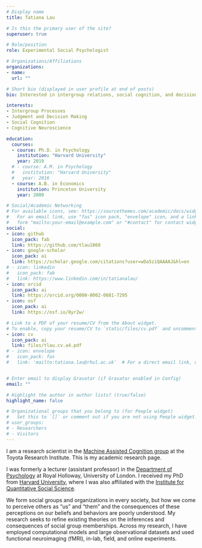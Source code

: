 ```yaml
---
# Display name
title: Tatiana Lau

# Is this the primary user of the site?
superuser: true

# Role/position
role: Experimental Social Psychologist

# Organizations/Affiliations
organizations:
- name: 
  url: ""

# Short bio (displayed in user profile at end of posts)
bio: Interested in intergroup relations, social cognition, and decision-making

interests:
- Intergroup Processes
- Judgment and Decision Making
- Social Cognition
- Cognitive Neuroscience

education:
  courses:
  - course: Ph.D. in Psychology
    institution: "Harvard University"
    year: 2019
  # - course: A.M. in Psychology
  #   institution: "Harvard University"
  #   year: 2016
  - course: A.B. in Economics
    institution: Princeton University
    year: 2009

# Social/Academic Networking
# For available icons, see: https://sourcethemes.com/academic/docs/widgets/#icons
#   For an email link, use "fas" icon pack, "envelope" icon, and a link in the
#   form "mailto:your-email@example.com" or "#contact" for contact widget.
social:
- icon: github
  icon_pack: fab
  link: https://github.com/tlau1860
- icon: google-scholar
  icon_pack: ai
  link: https://scholar.google.com/citations?user=wDa5ziQAAAAJ&hl=en
# - icon: linkedin
#   icon_pack: fab
#   link: https://www.linkedin.com/in/tatianalau/
- icon: orcid
  icon_pack: ai
  link: https://orcid.org/0000-0002-0681-7295
- icon: osf
  icon_pack: ai
  link: https://osf.io/8yr2w/

# Link to a PDF of your resume/CV from the About widget.
# To enable, copy your resume/CV to `static/files/cv.pdf` and uncomment the lines below.  
- icon: cv
  icon_pack: ai
  link: files/tlau.cv.a4.pdf
# - icon: envelope
#   icon_pack: fas
#   link: 'mailto:tatiana.lau@rhul.ac.uk'  # For a direct email link, use "mailto:test@example.org".


# Enter email to display Gravatar (if Gravatar enabled in Config)
email: ""

# Highlight the author in author lists? (true/false)
highlight_name: false

# Organizational groups that you belong to (for People widget)
#   Set this to `[]` or comment out if you are not using People widget.  
# user_groups:
# - Researchers
# - Visitors
---
```


I am a research scientist in the [Machine Assisted Cognition group](https://www.tri.global/our-work/human-centric-ai/) at the Toyota Research Institute. This is my academic research page. 

I was formerly a lecturer (assistant professor) in the [Department of Psychology](https://www.royalholloway.ac.uk/research-and-teaching/departments-and-schools/psychology/) at Royal Holloway, University of London. I received my PhD from [Harvard University](https://psychology.fas.harvard.edu/), where I was also affiliated with the [Institute for Quantitative Social Science](https://www.iq.harvard.edu/).

We form social groups and organizations in every society, but how we come to perceive others as “us” and “them” and the consequences of these perceptions on our beliefs and behaviors are poorly understood. 
My research seeks to refine existing theories on the inferences and consequences of social group memberships.
Across my research, I have employed computational models and large observational datasets and used functional neuroimaging (fMRI), in-lab, field, and online experiments.